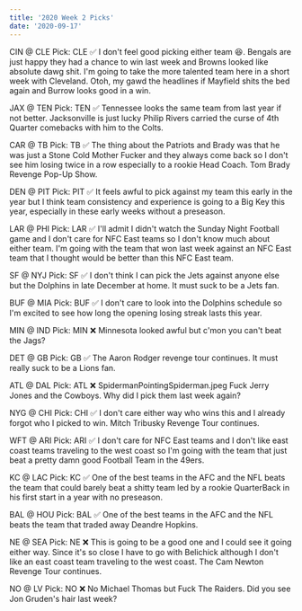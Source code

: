 ```yaml
---
title: '2020 Week 2 Picks'
date: '2020-09-17'
---
```


CIN @ CLE
Pick: CLE ✅
I don't feel good picking either team 😆. Bengals are just happy they had a chance to win last week and Browns looked like absolute dawg shit. I'm going to take the more talented team here in a short week with Cleveland. Otoh, my gawd the headlines if Mayfield shits the bed again and Burrow looks good in a win.

JAX @ TEN
Pick: TEN ✅
Tennessee looks the same team from last year if not better. Jacksonville is just lucky Philip Rivers carried the curse of 4th Quarter comebacks with him to the Colts.

CAR @ TB
Pick: TB ✅
The thing about the Patriots and Brady was that he was just a Stone Cold Mother Fucker and they always come back so I don't see him losing twice in a row especially to a rookie Head Coach. Tom Brady Revenge Pop-Up Show.

DEN @ PIT
Pick: PIT ✅
It feels awful to pick against my team this early in the year but I think team consistency and experience is going to a Big Key this year, especially in these early weeks without a preseason.

LAR @ PHI
Pick: LAR ✅
I'll admit I didn't watch the Sunday Night Football game and I don't care for NFC East teams so I don't know much about either team. I'm going with the team that won last week against an NFC East team that I thought would be better than this NFC East team.

SF @ NYJ
Pick: SF ✅
I don't think I can pick the Jets against anyone else but the Dolphins in late December at home. It must suck to be a Jets fan.

BUF @ MIA
Pick: BUF ✅
I don't care to look into the Dolphins schedule so I'm excited to see how long the opening losing streak lasts this year.

MIN @ IND
Pick: MIN ❌
Minnesota looked awful but c'mon you can't beat the Jags?

DET @ GB
Pick: GB ✅
The Aaron Rodger revenge tour continues. It must really suck to be a Lions fan.

ATL @ DAL
Pick: ATL ❌
SpidermanPointingSpiderman.jpeg Fuck Jerry Jones and the Cowboys. Why did I pick them last week again?

NYG @ CHI
Pick: CHI ✅
I don't care either way who wins this and I already forgot who I picked to win. Mitch Tribusky Revenge Tour continues.

WFT @ ARI
Pick: ARI ✅
I don't care for NFC East teams and I don't like east coast teams traveling to the west coast so I'm going with the team that just beat a pretty damn good Football Team in the 49ers.

KC @ LAC
Pick: KC ✅
One of the best teams in the AFC and the NFL beats the team that could barely beat a shitty team led by a rookie QuarterBack in his first start in a year with no preseason.

BAL @ HOU
Pick: BAL ✅
One of the best teams in the AFC and the NFL beats the team that traded away Deandre Hopkins.

NE @ SEA
Pick: NE ❌
This is going to be a good one and I could see it going either way. Since it's so close I have to go with Belichick although I don't like an east coast team traveling to the west coast. The Cam Newton Revenge Tour continues.

NO @ LV
Pick: NO ❌
No Michael Thomas but Fuck The Raiders. Did you see Jon Gruden's hair last week?
